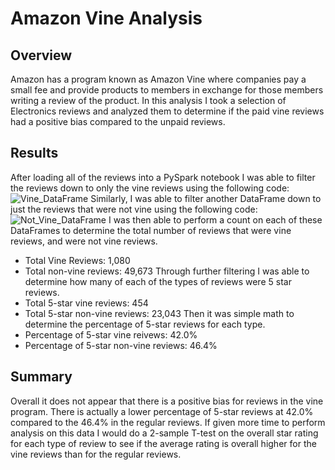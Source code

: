 # Amazon Vine Analysis

## Overview
Amazon has a program known as Amazon Vine where companies pay a small fee and provide products to members in exchange for those members writing a review of the product. In this analysis I took a selection of Electronics reviews and analyzed them to determine if the paid vine reviews had a positive bias compared to the unpaid reviews.

## Results
After loading all of the reviews into a PySpark notebook I was able to filter the reviews down to only the vine reviews using the following code:
![Vine_DataFrame](https://user-images.githubusercontent.com/85318060/137236097-cfbd8a0b-d0f7-4e59-85d8-d6d302adabf2.png)
Similarly, I was able to filter another DataFrame down to just the reviews that were not vine using the following code:
![Not_Vine_DataFrame](https://user-images.githubusercontent.com/85318060/137236197-12d603f4-d6ed-4ee5-a6c7-f4cc6029bf64.png)
I was then able to perform a count on each of these DataFrames to determine the total number of reviews that were vine reviews, and were not vine reviews. 
 - Total Vine Reviews: 1,080
 - Total non-vine reviews: 49,673
Through further filtering I was able to determine how many of each of the types of reviews were 5 star reviews.
 - Total 5-star vine reviews: 454
 - Total 5-star non-vine reviews: 23,043
Then it was simple math to determine the percentage of 5-star reviews for each type.
 - Percentage of 5-star vine reivews: 42.0%
 - Percentage of 5-star non-vine reviews: 46.4%

## Summary
Overall it does not appear that there is a positive bias for reviews in the vine program. There is actually a lower percentage of 5-star reviews at 42.0% compared to the 46.4% in the regular reviews. If given more time to perform analysis on this data I would do a 2-sample T-test on the overall star rating for each type of review to see if the average rating is overall higher for the vine reviews than for the regular reviews.
